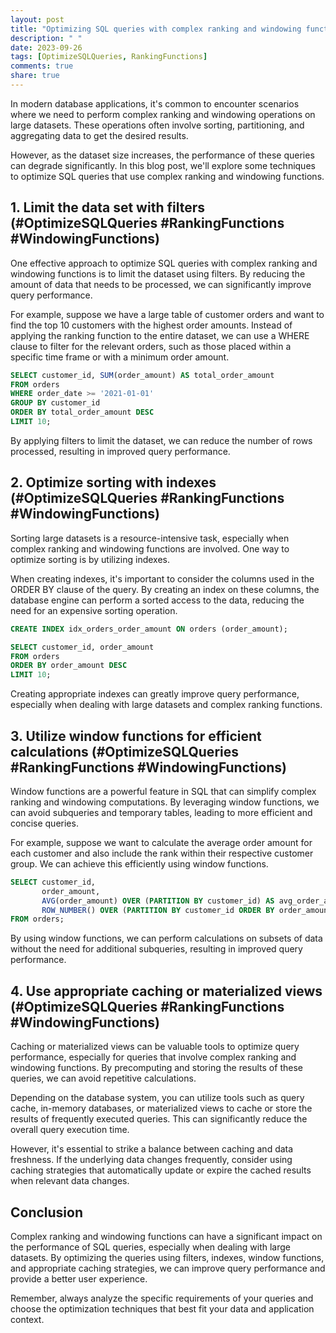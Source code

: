```yaml
---
layout: post
title: "Optimizing SQL queries with complex ranking and windowing functions"
description: " "
date: 2023-09-26
tags: [OptimizeSQLQueries, RankingFunctions]
comments: true
share: true
---
```


In modern database applications, it's common to encounter scenarios where we need to perform complex ranking and windowing operations on large datasets. These operations often involve sorting, partitioning, and aggregating data to get the desired results.

However, as the dataset size increases, the performance of these queries can degrade significantly. In this blog post, we'll explore some techniques to optimize SQL queries that use complex ranking and windowing functions.

## 1. Limit the data set with filters (#OptimizeSQLQueries #RankingFunctions #WindowingFunctions)

One effective approach to optimize SQL queries with complex ranking and windowing functions is to limit the dataset using filters. By reducing the amount of data that needs to be processed, we can significantly improve query performance.

For example, suppose we have a large table of customer orders and want to find the top 10 customers with the highest order amounts. Instead of applying the ranking function to the entire dataset, we can use a WHERE clause to filter for the relevant orders, such as those placed within a specific time frame or with a minimum order amount.

```sql
SELECT customer_id, SUM(order_amount) AS total_order_amount
FROM orders
WHERE order_date >= '2021-01-01'
GROUP BY customer_id
ORDER BY total_order_amount DESC
LIMIT 10;
```

By applying filters to limit the dataset, we can reduce the number of rows processed, resulting in improved query performance.

## 2. Optimize sorting with indexes (#OptimizeSQLQueries #RankingFunctions #WindowingFunctions)

Sorting large datasets is a resource-intensive task, especially when complex ranking and windowing functions are involved. One way to optimize sorting is by utilizing indexes.

When creating indexes, it's important to consider the columns used in the ORDER BY clause of the query. By creating an index on these columns, the database engine can perform a sorted access to the data, reducing the need for an expensive sorting operation.

```sql
CREATE INDEX idx_orders_order_amount ON orders (order_amount);

SELECT customer_id, order_amount
FROM orders
ORDER BY order_amount DESC
LIMIT 10;
```

Creating appropriate indexes can greatly improve query performance, especially when dealing with large datasets and complex ranking functions.

## 3. Utilize window functions for efficient calculations (#OptimizeSQLQueries #RankingFunctions #WindowingFunctions)

Window functions are a powerful feature in SQL that can simplify complex ranking and windowing computations. By leveraging window functions, we can avoid subqueries and temporary tables, leading to more efficient and concise queries.

For example, suppose we want to calculate the average order amount for each customer and also include the rank within their respective customer group. We can achieve this efficiently using window functions.

```sql
SELECT customer_id,
       order_amount,
       AVG(order_amount) OVER (PARTITION BY customer_id) AS avg_order_amount,
       ROW_NUMBER() OVER (PARTITION BY customer_id ORDER BY order_amount DESC) AS rank
FROM orders;
```

By using window functions, we can perform calculations on subsets of data without the need for additional subqueries, resulting in improved query performance.

## 4. Use appropriate caching or materialized views (#OptimizeSQLQueries #RankingFunctions #WindowingFunctions)

Caching or materialized views can be valuable tools to optimize query performance, especially for queries that involve complex ranking and windowing functions. By precomputing and storing the results of these queries, we can avoid repetitive calculations.

Depending on the database system, you can utilize tools such as query cache, in-memory databases, or materialized views to cache or store the results of frequently executed queries. This can significantly reduce the overall query execution time.

However, it's essential to strike a balance between caching and data freshness. If the underlying data changes frequently, consider using caching strategies that automatically update or expire the cached results when relevant data changes.

## Conclusion

Complex ranking and windowing functions can have a significant impact on the performance of SQL queries, especially when dealing with large datasets. By optimizing the queries using filters, indexes, window functions, and appropriate caching strategies, we can improve query performance and provide a better user experience.

Remember, always analyze the specific requirements of your queries and choose the optimization techniques that best fit your data and application context.